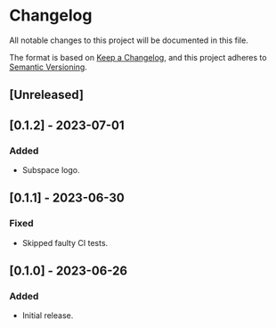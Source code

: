 # Changelog

All notable changes to this project will be documented in this file.

The format is based on [Keep a Changelog](https://keepachangelog.com/en/1.0.0/),
and this project adheres to [Semantic Versioning](https://semver.org/spec/v2.0.0.html).

## [Unreleased]

## [0.1.2] - 2023-07-01

### Added

- Subspace logo.

## [0.1.1] - 2023-06-30

### Fixed

- Skipped faulty CI tests.

## [0.1.0] - 2023-06-26

### Added

- Initial release.
